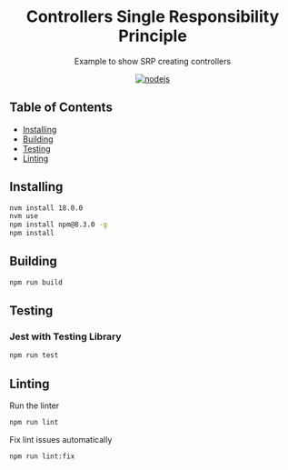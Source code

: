 <h1 align="center">Controllers Single Responsibility Principle</h1>

<p align="center">
    Example to show SRP creating controllers
</p>

<p align="center">
    <a href="https://github.com/AlbertHernandez/controllers-single-responsibility-principle/actions/workflows/nodejs.yml?branch=main"><img src="https://github.com/AlbertHernandez/controllers-single-responsibility-principle/actions/workflows/nodejs.yml/badge.svg?branch=main" alt="nodejs"/></a>
</p>

## Table of Contents

* [Installing](#installing)
* [Building](#building)
* [Testing](#testing)
* [Linting](#linting)

## Installing

```bash
nvm install 18.0.0
nvm use
npm install npm@8.3.0 -g
npm install
```

## Building

```bash
npm run build
```

## Testing

### Jest with Testing Library

```bash
npm run test
```

## Linting

Run the linter

```bash
npm run lint
```

Fix lint issues automatically

```bash
npm run lint:fix
```
